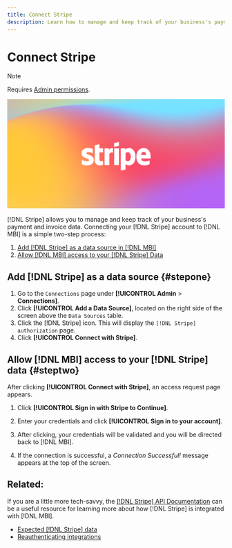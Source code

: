 ```yaml
---
title: Connect Stripe
description: Learn how to manage and keep track of your business's payment and invoice data.
---
```

# Connect Stripe

>[!NOTE]
>
>Requires [Admin permissions](../../../administrator/user-management/user-management.md).

![](../../../assets/stripe-logo.png)

[!DNL Stripe] allows you to manage and keep track of your business's payment and invoice data. Connecting your [!DNL Stripe] account to [!DNL MBI] is a simple two-step process:

1. [Add [!DNL Stripe] as a data source in [!DNL MBI]](#stepone)
1. [Allow [!DNL MBI] access to your [!DNL Stripe] Data](#steptwo)

## Add [!DNL Stripe] as a data source {#stepone}

1. Go to the `Connections` page under **[!UICONTROL Admin** > **Connections]**.
1. Click **[!UICONTROL Add a Data Source]**, located on the right side of the screen above the `Data Sources` table.
1. Click the [!DNL Stripe] icon. This will display the `[!DNL Stripe] authorization` page.
1. Click **[!UICONTROL Connect with Stripe]**.

## Allow [!DNL MBI] access to your [!DNL Stripe] data {#steptwo}

After clicking **[!UICONTROL Connect with Stripe]**, an access request page appears.

1. Click **[!UICONTROL Sign in with Stripe to Continue]**.

1. Enter your credentials and click **[!UICONTROL Sign in to your account]**.

1. After clicking, your credentials will be validated and you will be directed back to [!DNL MBI].

1. If the connection is successful, a *Connection Successful!* message appears at the top of the screen.

## Related:

If you are a little more tech-savvy, the [[!DNL Stripe] API Documentation](https://stripe.com/docs/api) can be a useful resource for learning more about how [!DNL Stripe] is integrated with [!DNL MBI].

* [Expected [!DNL Stripe] data](../integrations/stripe-data.md)
* [Reauthenticating integrations](https://support.magento.com/hc/en-us/articles/360016733151)

